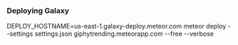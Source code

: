 ### Deploying Galaxy 
 
 DEPLOY_HOSTNAME=us-east-1.galaxy-deploy.meteor.com meteor deploy --settings settings.json giphytrending.meteorapp.com --free --verbose
